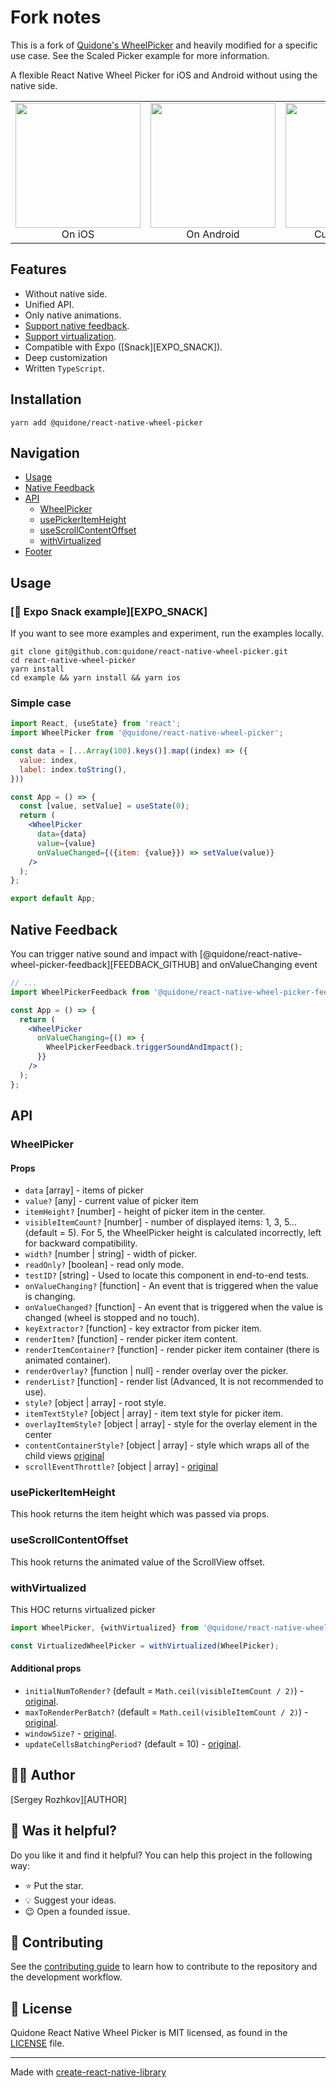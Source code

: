 # Fork notes
This is a fork of [Quidone's WheelPicker](https://github.com/quidone/react-native-wheel-picker) and heavily modified for a specific use case.
See the Scaled Picker example for more information.



A flexible React Native Wheel Picker for iOS and Android without using the native side.

<table>
  <tr>
    <td align="center">
      <img src="./docs/images/simple-picker-ios.gif" height="200"/>
      <br />
      On iOS
    </td>
    <td align="center">
      <img src="./docs/images/simple-picker-android.gif" height="200"/>
      <br />
      On Android
    </td>
    <td align="center">
      <img src="./docs/images/customized-picker.gif" height="200"/>
      <br />
      Customization
    </td>
  </tr>
</table>


## Features
 - Without native side.
 - Unified API.
 - Only native animations.
 - [Support native feedback](#Native-Feedback).
 - [Support virtualization](#withVirtualized).
 - Compatible with Expo ([Snack][EXPO_SNACK]).
 - Deep customization
 - Written ```TypeScript```.

## Installation
```shell
yarn add @quidone/react-native-wheel-picker
```

## Navigation

- [Usage](#Usage)
- [Native Feedback](#Native-Feedback)
- [API](#API)
  - [WheelPicker](#WheelPicker)
  - [usePickerItemHeight](#usePickerItemHeight)
  - [useScrollContentOffset](#useScrollContentOffset)
  - [withVirtualized](#withVirtualized)
- [Footer](#-Author)

## Usage

### [🚀 Expo Snack example][EXPO_SNACK]

If you want to see more examples and experiment, run the examples locally.

```shell
git clone git@github.com:quidone/react-native-wheel-picker.git
cd react-native-wheel-picker
yarn install
cd example && yarn install && yarn ios
```

### Simple case

```jsx
import React, {useState} from 'react';
import WheelPicker from '@quidone/react-native-wheel-picker';

const data = [...Array(100).keys()].map((index) => ({
  value: index,
  label: index.toString(),
}))

const App = () => {
  const [value, setValue] = useState(0);
  return (
    <WheelPicker
      data={data}
      value={value}
      onValueChanged={({item: {value}}) => setValue(value)}
    />
  );
};

export default App;
```

## Native Feedback

You can trigger native sound and impact with [@quidone/react-native-wheel-picker-feedback][FEEDBACK_GITHUB]
and onValueChanging event

```jsx
// ...
import WheelPickerFeedback from '@quidone/react-native-wheel-picker-feedback';

const App = () => {
  return (
    <WheelPicker
      onValueChanging={() => {
        WheelPickerFeedback.triggerSoundAndImpact();
      }}
    />
  );
};
```

## API

### WheelPicker

#### Props
- ```data``` [array] - items of picker
- ```value?``` [any] - current value of picker item
- ```itemHeight?``` [number] - height of picker item in the center.
- ```visibleItemCount?``` [number] - number of displayed items: 1, 3, 5... (default = 5). For 5, the WheelPicker height is calculated incorrectly, left for backward compatibility.
- ```width?``` [number | string] - width of picker.
- ```readOnly?``` [boolean] - read only mode.
- ```testID?``` [string] - Used to locate this component in end-to-end tests.
- ```onValueChanging?``` [function] - An event that is triggered when the value is changing.
- ```onValueChanged?``` [function] - An event that is triggered when the value is changed (wheel is stopped and no touch).
- ```keyExtractor?``` [function] - key extractor from picker item.
- ```renderItem?``` [function] - render picker item content.
- ```renderItemContainer?``` [function] - render picker item container (there is animated container).
- ```renderOverlay?``` [function | null] - render overlay over the picker.
- ```renderList?``` [function] - render list (Advanced, It is not recommended to use).
- ```style?``` [object | array] - root style.
- ```itemTextStyle?``` [object | array] - item text style for picker item.
- ```overlayItemStyle?``` [object | array] - style for the overlay element in the center
- ```contentContainerStyle?``` [object | array] - style which wraps all of the child views [original](https://reactnative.dev/docs/scrollview#contentcontainerstyle)
- ```scrollEventThrottle?``` [object | array] - [original](https://reactnative.dev/docs/scrollview#scrolleventthrottle-ios)


### usePickerItemHeight
This hook returns the item height which was passed via props.

### useScrollContentOffset
This hook returns the animated value of the ScrollView offset.

### withVirtualized
This HOC returns virtualized picker

```jsx
import WheelPicker, {withVirtualized} from '@quidone/react-native-wheel-picker';

const VirtualizedWheelPicker = withVirtualized(WheelPicker);
```

#### Additional props
- ```initialNumToRender?``` (default = ```Math.ceil(visibleItemCount / 2)```) - [original](https://reactnative.dev/docs/flatlist#initialnumtorender).
- ```maxToRenderPerBatch?``` (default = ```Math.ceil(visibleItemCount / 2)```) - [original](https://reactnative.dev/docs/flatlist#maxtorenderperbatch).
- ```windowSize?``` - [original](https://reactnative.dev/docs/flatlist#windowsize).
- ```updateCellsBatchingPeriod?``` (default = 10) - [original](https://reactnative.dev/docs/flatlist#updatecellsbatchingperiod).

## 👨‍💻 Author
[Sergey Rozhkov][AUTHOR]

## 🎯 Was it helpful?
Do you like it and find it helpful? You can help this project in the following way:
- ⭐ Put the star.
- 💡 Suggest your ideas.
- 😉 Open a founded issue.

## 🤝 Contributing
See the [contributing guide](CONTRIBUTING.md) to learn how to contribute to the repository and the development workflow.

## 📄 License
Quidone React Native Wheel Picker is MIT licensed, as found in the [LICENSE](LICENSE) file.

---

Made with [create-react-native-library](https://github.com/callstack/react-native-builder-bob)
